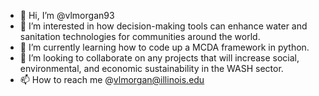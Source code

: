 - 👋 Hi, I’m @vlmorgan93
- 👀 I’m interested in how decision-making tools can enhance water and sanitation technologies for communities around the world.  
- 🌱 I’m currently learning how to code up a MCDA framework in python. 
- 💞️ I’m looking to collaborate on any projects that will increase social, environmental, and economic sustainability in the WASH sector. 
- 📫 How to reach me @vlmorgan@illinois.edu

<!---
vlmorgan93/vlmorgan93 is a ✨ special ✨ repository because its `README.md` (this file) appears on your GitHub profile.
You can click the Preview link to take a look at your changes.
--->
